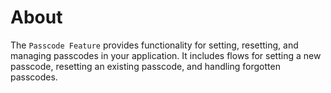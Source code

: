 # About

The `Passcode Feature` provides functionality for setting, resetting, and managing passcodes in your application. It includes flows for setting a new passcode, resetting an existing passcode, and handling forgotten passcodes.
